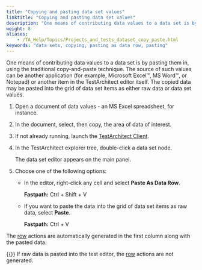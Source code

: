 ```yaml
--- 
title: "Copying and pasting data set values"
linktitle: "Copying and pasting data set values"
description: "One means of contributing data values to a data set is by pasting them in, using the traditional copy-and-paste technique. The source of such values can be another application (for example, Microsoft Excel, MS Word, or Notepad) or another item in the TestArchitect editor itself. The copied data may be pasted into the grid of data set items as either raw data or data set values."
weight: 8
aliases: 
    - /TA_Help/Topics/Projects_and_tests_dataset_copy_paste.html
keywords: "data sets, copying, pasting as data row, pasting"
---
```


One means of contributing data values to a data set is by pasting them in, using the traditional copy-and-paste technique. The source of such values can be another application \(for example, Microsoft Excel™, MS Word™, or Notepad\) or another item in the TestArchitect editor itself. The copied data may be pasted into the grid of data set items as either raw data or data set values.

1.  Open a document of data values - an MS Excel spreadsheet, for instance.

2.  In the document, select, then copy, the area of data of interest.

3.  If not already running, launch the [TestArchitect Client](/user-guide/getting-started/launching-testarchitect-client-for-the-first-time).

4.  In the TestArchitect explorer tree, double-click a data set node.

    The data set editor appears on the main panel.

5.  Choose one of the following options:

    -   In the editor, right-click any cell and select **Paste As Data Row**.

        **Fastpath:** Ctrl + Shift + V

    -   If you want to paste the data into the grid of data set items as raw data, select **Paste**.

        **Fastpath:** Ctrl + V


The [row](/automation-guide/action-based-testing-language/built-in-actions/test-support-actions/data-sets/row) actions are automatically generated in the first column along with the pasted data.

{{<note>}} If raw data is pasted into the test editor, the [row](/automation-guide/action-based-testing-language/built-in-actions/test-support-actions/data-sets/row) actions are not generated.



